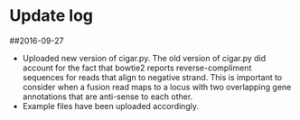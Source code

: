 # Update log

##2016-09-27
- Uploaded new version of cigar.py. The old version of cigar.py did account for the fact that bowtie2 reports reverse-compliment sequences for reads that align to negative strand. This is important to consider when a fusion read maps to a locus with two overlapping gene annotations that are anti-sense to each other.
- Example files have been uploaded accordingly.
